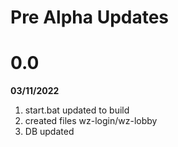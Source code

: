 # **Pre Alpha Updates**

# 0.0

**03/11/2022**
1. start.bat updated to build
2. created files wz-login/wz-lobby
3. DB updated